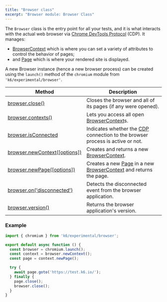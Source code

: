 ```yaml
---
title: "Browser class"
excerpt: "Browser module: Browser Class"
---
```


The `Browser` class is the entry point for all your tests, and it is what interacts with the actual web browser via [Chrome DevTools Protocol](https://chromedevtools.github.io/devtools-protocol/) (CDP). It manages:
- [BrowserContext](/javascript-api/k6-experimental/browser/browsercontext/) which is where you can set a variety of attributes to control the behavior of pages;
- and [Page](/javascript-api/k6-experimental/browser/page/) which is where your rendered site is displayed.

A new Browser instance (hence a new browser process) can be created using the `launch()` method of the `chromium` module from `'k6/experimental/browser'`.

| Method                                                                                    | Description                                                                                                                                           |
|-------------------------------------------------------------------------------------------|-------------------------------------------------------------------------------------------------------------------------------------------------------|
| [browser.close()](/javascript-api/k6-experimental/browser/browser-class/close)                              | Closes the browser and all of its pages (if any were opened).                                                                                         |
| [browser.contexts()](/javascript-api/k6-experimental/browser/browser-class/contexts)                        | Lets you access all open [BrowserContext](/javascript-api/k6-experimental/browser/browsercontext/)s.                                                        |
| [browser.isConnected](/javascript-api/k6-experimental/browser/browser-class/isconnected) <BWIPT id="453"/>  | Indicates whether the [CDP](https://chromedevtools.github.io/devtools-protocol/) connection to the browser process is active or not.                  |
| [browser.newContext([options])](/javascript-api/k6-experimental/browser/browser-class/newcontext/) <BWIPT id="455"/> | Creates and returns a new [BrowserContext](/javascript-api/k6-experimental/browser/browsercontext/).                                                             |
| [browser.newPage([options])](/javascript-api/k6-experimental/browser/browser-class/newpage)  <BWIPT id="455"/>       | Creates a new [Page](/javascript-api/k6-experimental/browser/page/) in a new [BrowserContext](/javascript-api/k6-experimental/browser/browsercontext/) and returns the page. |
| [browser.on('disconnected')](/javascript-api/k6-experimental/browser/browser-class/on/) | Detects the disconnected event from the browser application. |
| [browser.version()](/javascript-api/k6-experimental/browser/browser-class/version/)                          | Returns the browser application's version.                                                                                                            |

### Example

<CodeGroup labels={[]}>

```javascript
import { chromium } from 'k6/experimental/browser';

export default async function () {
  const browser = chromium.launch();
  const context = browser.newContext();
  const page = context.newPage();

  try {
    await page.goto('https://test.k6.io/');
  } finally {
    page.close();
    browser.close();
  }
}
```

</CodeGroup>
